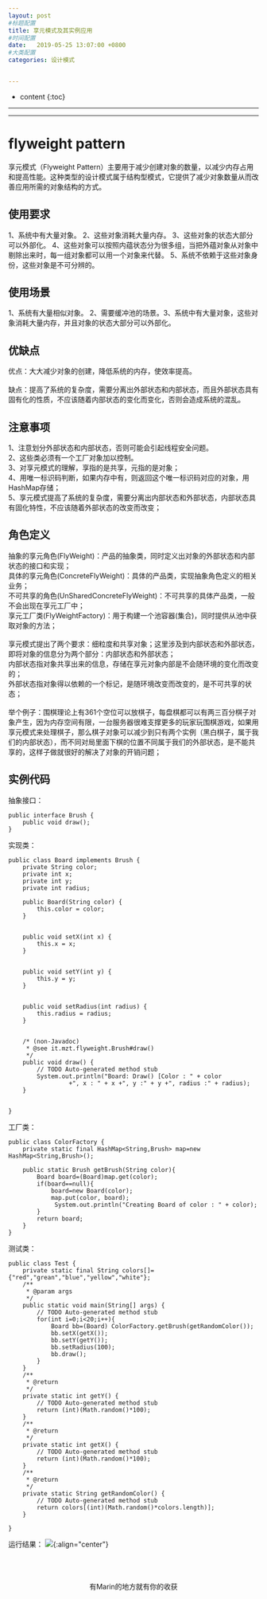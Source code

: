 ```yaml
---
layout: post
#标题配置
title: 享元模式及其实例应用
#时间配置
date:   2019-05-25 13:07:00 +0800
#大类配置
categories: 设计模式


---
```


* content
{:toc}
---
---

# flyweight pattern
享元模式（Flyweight Pattern）主要用于减少创建对象的数量，以减少内存占用和提高性能。这种类型的设计模式属于结构型模式，它提供了减少对象数量从而改善应用所需的对象结构的方式。

## 使用要求
1、系统中有大量对象。 2、这些对象消耗大量内存。 3、这些对象的状态大部分可以外部化。 4、这些对象可以按照内蕴状态分为很多组，当把外蕴对象从对象中剔除出来时，每一组对象都可以用一个对象来代替。 5、系统不依赖于这些对象身份，这些对象是不可分辨的。

## 使用场景
1、系统有大量相似对象。 2、需要缓冲池的场景。3、系统中有大量对象，这些对象消耗大量内存，并且对象的状态大部分可以外部化。

## 优缺点
优点：大大减少对象的创建，降低系统的内存，使效率提高。<br><br>
缺点：提高了系统的复杂度，需要分离出外部状态和内部状态，而且外部状态具有固有化的性质，不应该随着内部状态的变化而变化，否则会造成系统的混乱。

## 注意事项
1、注意划分外部状态和内部状态，否则可能会引起线程安全问题。 <br>
2、这些类必须有一个工厂对象加以控制。<br>
3、对享元模式的理解，享指的是共享，元指的是对象；<br>
4、用唯一标识码判断，如果内存中有，则返回这个唯一标识码对应的对象，用HashMap存储；<br>
5、享元模式提高了系统的复杂度，需要分离出内部状态和外部状态，内部状态具有固化特性，不应该随着外部状态的改变而改变；

## 角色定义
抽象的享元角色(FlyWeight)：产品的抽象类，同时定义出对象的外部状态和内部状态的接口和实现；<br>
具体的享元角色(ConcreteFlyWeight)：具体的产品类，实现抽象角色定义的相关业务；<br>
不可共享的角色(UnSharedConcreteFlyWeight)：不可共享的具体产品类，一般不会出现在享元工厂中；<br>
享元工厂类(FlyWeightFactory)：用于构建一个池容器(集合)，同时提供从池中获取对象的方法；<br><br>
享元模式提出了两个要求：细粒度和共享对象；这里涉及到内部状态和外部状态，即将对象的信息分为两个部分：内部状态和外部状态；<br>
内部状态指对象共享出来的信息，存储在享元对象内部是不会随环境的变化而改变的；<br>
外部状态指对象得以依赖的一个标记，是随环境改变而改变的，是不可共享的状态；<br><br>
举个例子：围棋理论上有361个空位可以放棋子，每盘棋都可以有两三百分棋子对象产生，因为内存空间有限，一台服务器很难支撑更多的玩家玩围棋游戏，如果用享元模式来处理棋子，那么棋子对象可以减少到只有两个实例（黑白棋子，属于我们的内部状态），而不同对局里面下棋的位置不同属于我们的外部状态，是不能共享的，这样子做就很好的解决了对象的开销问题；

## 实例代码
抽象接口：
```
public interface Brush {
	public void draw();
}
```
实现类：
```
public class Board implements Brush {
	private String color;
	private int x;
	private int y;
	private int radius;
	
	public Board(String color) {
		this.color = color;
	}
	

	public void setX(int x) {
		this.x = x;
	}


	public void setY(int y) {
		this.y = y;
	}


	public void setRadius(int radius) {
		this.radius = radius;
	}


	/* (non-Javadoc)
	 * @see it.mzt.flyweight.Brush#draw()
	 */
	public void draw() {
		// TODO Auto-generated method stub
		System.out.println("Board: Draw() [Color : " + color 
		         +", x : " + x +", y :" + y +", radius :" + radius);
	}


}
```
工厂类：
```
public class ColorFactory {
	private static final HashMap<String,Brush> map=new HashMap<String,Brush>();
	
	public static Brush getBrush(String color){
		Board board=(Board)map.get(color);
		if(board==null){
			board=new Board(color);
			map.put(color, board);
			 System.out.println("Creating Board of color : " + color);
		}
		return board;
	}
}
```
测试类：
```
public class Test {
	private static final String colors[]={"red","grean","blue","yellow","white"};
	/**
	 * @param args
	 */
	public static void main(String[] args) {
		// TODO Auto-generated method stub
		for(int i=0;i<20;i++){
			Board bb=(Board) ColorFactory.getBrush(getRandomColor());
			bb.setX(getX());
			bb.setY(getY());
			bb.setRadius(100);
			bb.draw();
		}
	}
	/**
	 * @return
	 */
	private static int getY() {
		// TODO Auto-generated method stub
		return (int)(Math.random()*100);
	}
	/**
	 * @return
	 */
	private static int getX() {
		// TODO Auto-generated method stub
		return (int)(Math.random()*100);
	}
	/**
	 * @return
	 */
	private static String getRandomColor() {
		// TODO Auto-generated method stub
		return colors[(int)(Math.random()*colors.length)];
	}

}
```
运行结果：
![](https://itmanmzt.github.io/styles/images/xiangyuan/001.jpg){:align="center"}<br><br>
<br>

<br>

<center>有Marin的地方就有你的收获</center>